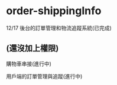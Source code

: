 # order-shippingInfo

12/17 
後台的訂單管理和物流追蹤系統(已完成)

(還沒加上權限)
---------------------------------
購物車串接(進行中)

用戶端的訂單管理與追蹤(進行中)
